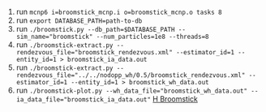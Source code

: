1. run `mcnp6 i=broomstick_mcnp.i o=broomstick_mcnp.o tasks 8`
2. run `export DATABASE_PATH=path-to-db`
3. run `./broomstick.py --db_path=$DATABASE_PATH --sim_name="broomstick" --num_particles=1e8 --threads=8`
4. run `./broomstick-extract.py --rendezvous_file="broomstick_rendezvous.xml" --estimator_id=1 --entity_id=1 > broomstick_ia_data.out`
5. run `./broomstick-extract.py --rendezvous_file="../../nodopp_wh/0.5/broomstick_rendezvous.xml" --estimator_id=1 --entity_id=1 > broomstick_wh_data.out`
6. run `./broomstick-plot.py --wh_data_file="broomstick_wh_data.out" --ia_data_file="broomstick_ia_data.out"`
[H Broomstick](h_broomstick_current.png "H Broomstick")